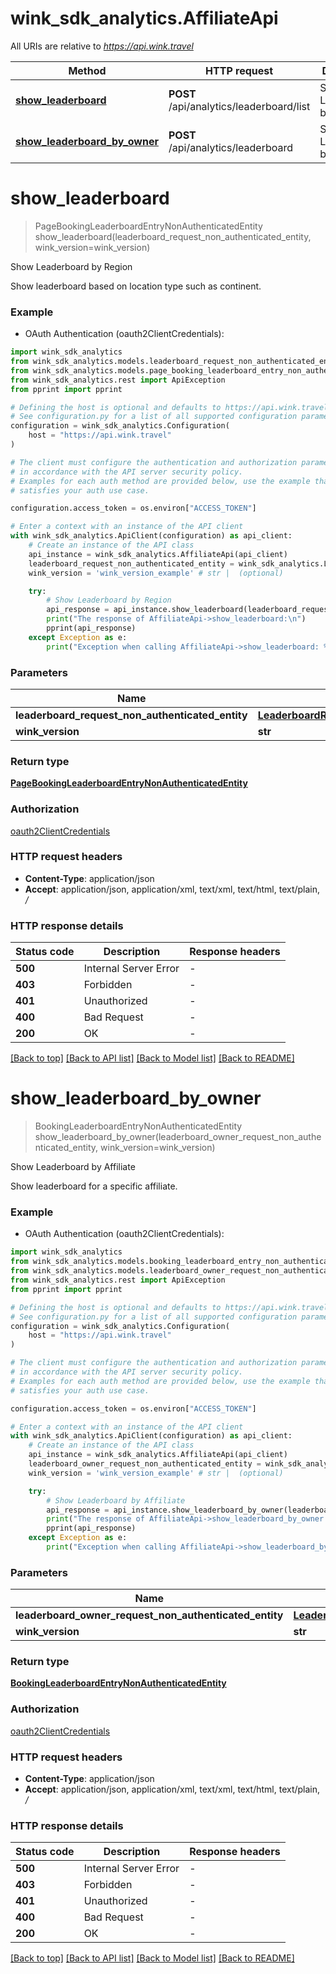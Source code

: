 # wink_sdk_analytics.AffiliateApi

All URIs are relative to *https://api.wink.travel*

Method | HTTP request | Description
------------- | ------------- | -------------
[**show_leaderboard**](AffiliateApi.md#show_leaderboard) | **POST** /api/analytics/leaderboard/list | Show Leaderboard by Region
[**show_leaderboard_by_owner**](AffiliateApi.md#show_leaderboard_by_owner) | **POST** /api/analytics/leaderboard | Show Leaderboard by Affiliate 


# **show_leaderboard**
> PageBookingLeaderboardEntryNonAuthenticatedEntity show_leaderboard(leaderboard_request_non_authenticated_entity, wink_version=wink_version)

Show Leaderboard by Region

Show leaderboard based on location type such as continent.

### Example

* OAuth Authentication (oauth2ClientCredentials):

```python
import wink_sdk_analytics
from wink_sdk_analytics.models.leaderboard_request_non_authenticated_entity import LeaderboardRequestNonAuthenticatedEntity
from wink_sdk_analytics.models.page_booking_leaderboard_entry_non_authenticated_entity import PageBookingLeaderboardEntryNonAuthenticatedEntity
from wink_sdk_analytics.rest import ApiException
from pprint import pprint

# Defining the host is optional and defaults to https://api.wink.travel
# See configuration.py for a list of all supported configuration parameters.
configuration = wink_sdk_analytics.Configuration(
    host = "https://api.wink.travel"
)

# The client must configure the authentication and authorization parameters
# in accordance with the API server security policy.
# Examples for each auth method are provided below, use the example that
# satisfies your auth use case.

configuration.access_token = os.environ["ACCESS_TOKEN"]

# Enter a context with an instance of the API client
with wink_sdk_analytics.ApiClient(configuration) as api_client:
    # Create an instance of the API class
    api_instance = wink_sdk_analytics.AffiliateApi(api_client)
    leaderboard_request_non_authenticated_entity = wink_sdk_analytics.LeaderboardRequestNonAuthenticatedEntity() # LeaderboardRequestNonAuthenticatedEntity | 
    wink_version = 'wink_version_example' # str |  (optional)

    try:
        # Show Leaderboard by Region
        api_response = api_instance.show_leaderboard(leaderboard_request_non_authenticated_entity, wink_version=wink_version)
        print("The response of AffiliateApi->show_leaderboard:\n")
        pprint(api_response)
    except Exception as e:
        print("Exception when calling AffiliateApi->show_leaderboard: %s\n" % e)
```



### Parameters


Name | Type | Description  | Notes
------------- | ------------- | ------------- | -------------
 **leaderboard_request_non_authenticated_entity** | [**LeaderboardRequestNonAuthenticatedEntity**](LeaderboardRequestNonAuthenticatedEntity.md)|  | 
 **wink_version** | **str**|  | [optional] 

### Return type

[**PageBookingLeaderboardEntryNonAuthenticatedEntity**](PageBookingLeaderboardEntryNonAuthenticatedEntity.md)

### Authorization

[oauth2ClientCredentials](../README.md#oauth2ClientCredentials)

### HTTP request headers

 - **Content-Type**: application/json
 - **Accept**: application/json, application/xml, text/xml, text/html, text/plain, */*

### HTTP response details

| Status code | Description | Response headers |
|-------------|-------------|------------------|
**500** | Internal Server Error |  -  |
**403** | Forbidden |  -  |
**401** | Unauthorized |  -  |
**400** | Bad Request |  -  |
**200** | OK |  -  |

[[Back to top]](#) [[Back to API list]](../README.md#documentation-for-api-endpoints) [[Back to Model list]](../README.md#documentation-for-models) [[Back to README]](../README.md)

# **show_leaderboard_by_owner**
> BookingLeaderboardEntryNonAuthenticatedEntity show_leaderboard_by_owner(leaderboard_owner_request_non_authenticated_entity, wink_version=wink_version)

Show Leaderboard by Affiliate 

Show leaderboard for a specific affiliate.

### Example

* OAuth Authentication (oauth2ClientCredentials):

```python
import wink_sdk_analytics
from wink_sdk_analytics.models.booking_leaderboard_entry_non_authenticated_entity import BookingLeaderboardEntryNonAuthenticatedEntity
from wink_sdk_analytics.models.leaderboard_owner_request_non_authenticated_entity import LeaderboardOwnerRequestNonAuthenticatedEntity
from wink_sdk_analytics.rest import ApiException
from pprint import pprint

# Defining the host is optional and defaults to https://api.wink.travel
# See configuration.py for a list of all supported configuration parameters.
configuration = wink_sdk_analytics.Configuration(
    host = "https://api.wink.travel"
)

# The client must configure the authentication and authorization parameters
# in accordance with the API server security policy.
# Examples for each auth method are provided below, use the example that
# satisfies your auth use case.

configuration.access_token = os.environ["ACCESS_TOKEN"]

# Enter a context with an instance of the API client
with wink_sdk_analytics.ApiClient(configuration) as api_client:
    # Create an instance of the API class
    api_instance = wink_sdk_analytics.AffiliateApi(api_client)
    leaderboard_owner_request_non_authenticated_entity = wink_sdk_analytics.LeaderboardOwnerRequestNonAuthenticatedEntity() # LeaderboardOwnerRequestNonAuthenticatedEntity | 
    wink_version = 'wink_version_example' # str |  (optional)

    try:
        # Show Leaderboard by Affiliate 
        api_response = api_instance.show_leaderboard_by_owner(leaderboard_owner_request_non_authenticated_entity, wink_version=wink_version)
        print("The response of AffiliateApi->show_leaderboard_by_owner:\n")
        pprint(api_response)
    except Exception as e:
        print("Exception when calling AffiliateApi->show_leaderboard_by_owner: %s\n" % e)
```



### Parameters


Name | Type | Description  | Notes
------------- | ------------- | ------------- | -------------
 **leaderboard_owner_request_non_authenticated_entity** | [**LeaderboardOwnerRequestNonAuthenticatedEntity**](LeaderboardOwnerRequestNonAuthenticatedEntity.md)|  | 
 **wink_version** | **str**|  | [optional] 

### Return type

[**BookingLeaderboardEntryNonAuthenticatedEntity**](BookingLeaderboardEntryNonAuthenticatedEntity.md)

### Authorization

[oauth2ClientCredentials](../README.md#oauth2ClientCredentials)

### HTTP request headers

 - **Content-Type**: application/json
 - **Accept**: application/json, application/xml, text/xml, text/html, text/plain, */*

### HTTP response details

| Status code | Description | Response headers |
|-------------|-------------|------------------|
**500** | Internal Server Error |  -  |
**403** | Forbidden |  -  |
**401** | Unauthorized |  -  |
**400** | Bad Request |  -  |
**200** | OK |  -  |

[[Back to top]](#) [[Back to API list]](../README.md#documentation-for-api-endpoints) [[Back to Model list]](../README.md#documentation-for-models) [[Back to README]](../README.md)

